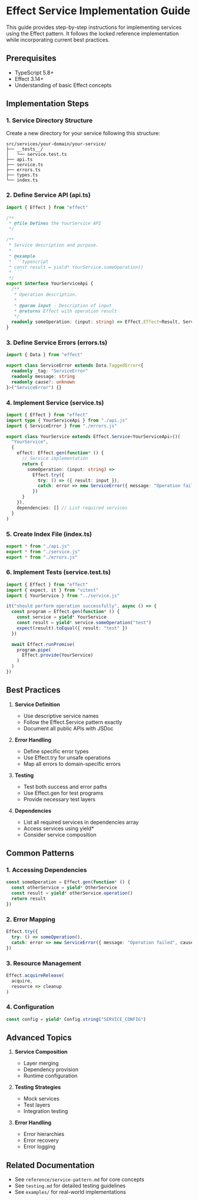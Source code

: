 # Effect Service Implementation Guide

This guide provides step-by-step instructions for implementing services using the Effect pattern. It follows the locked reference implementation while incorporating current best practices.

## Prerequisites

- TypeScript 5.8+
- Effect 3.14+
- Understanding of basic Effect concepts

## Implementation Steps

### 1. Service Directory Structure

Create a new directory for your service following this structure:
```
src/services/your-domain/your-service/
├── __tests__/
│   └── service.test.ts
├── api.ts
├── service.ts
├── errors.ts
├── types.ts
└── index.ts
```

### 2. Define Service API (api.ts)

```typescript
import { Effect } from "effect"

/**
 * @file Defines the YourService API
 */

/**
 * Service description and purpose.
 *
 * @example
 * ```typescript
 * const result = yield* YourService.someOperation()
 * ```
 */
export interface YourServiceApi {
  /**
   * Operation description.
   *
   * @param input - Description of input
   * @returns Effect with operation result
   */
  readonly someOperation: (input: string) => Effect.Effect<Result, ServiceError>
}
```

### 3. Define Service Errors (errors.ts)

```typescript
import { Data } from "effect"

export class ServiceError extends Data.TaggedError<{
  readonly _tag: "ServiceError"
  readonly message: string
  readonly cause?: unknown
}>("ServiceError") {}
```

### 4. Implement Service (service.ts)

```typescript
import { Effect } from "effect"
import type { YourServiceApi } from "./api.js"
import { ServiceError } from "./errors.js"

export class YourService extends Effect.Service<YourServiceApi>()(
  "YourService",
  {
    effect: Effect.gen(function* () {
      // Service implementation
      return {
        someOperation: (input: string) =>
          Effect.try({
            try: () => ({ result: input }),
            catch: error => new ServiceError({ message: "Operation failed", cause: error })
          })
      }
    }),
    dependencies: [] // List required services
  }
)
```

### 5. Create Index File (index.ts)

```typescript
export * from "./api.js"
export * from "./service.js"
export * from "./errors.js"
```

### 6. Implement Tests (service.test.ts)

```typescript
import { Effect } from "effect"
import { expect, it } from "vitest"
import { YourService } from "../service.js"

it("should perform operation successfully", async () => {
  const program = Effect.gen(function* () {
    const service = yield* YourService
    const result = yield* service.someOperation("test")
    expect(result).toEqual({ result: "test" })
  })

  await Effect.runPromise(
    program.pipe(
      Effect.provide(YourService)
    )
  )
})
```

## Best Practices

1. **Service Definition**
   - Use descriptive service names
   - Follow the Effect.Service pattern exactly
   - Document all public APIs with JSDoc

2. **Error Handling**
   - Define specific error types
   - Use Effect.try for unsafe operations
   - Map all errors to domain-specific errors

3. **Testing**
   - Test both success and error paths
   - Use Effect.gen for test programs
   - Provide necessary test layers

4. **Dependencies**
   - List all required services in dependencies array
   - Access services using yield*
   - Consider service composition

## Common Patterns

### 1. Accessing Dependencies

```typescript
const someOperation = Effect.gen(function* () {
  const otherService = yield* OtherService
  const result = yield* otherService.operation()
  return result
})
```

### 2. Error Mapping

```typescript
Effect.try({
  try: () => someOperation(),
  catch: error => new ServiceError({ message: "Operation failed", cause: error })
})
```

### 3. Resource Management

```typescript
Effect.acquireRelease(
  acquire,
  resource => cleanup
)
```

### 4. Configuration

```typescript
const config = yield* Config.string("SERVICE_CONFIG")
```

## Advanced Topics

1. **Service Composition**
   - Layer merging
   - Dependency provision
   - Runtime configuration

2. **Testing Strategies**
   - Mock services
   - Test layers
   - Integration testing

3. **Error Handling**
   - Error hierarchies
   - Error recovery
   - Error logging

## Related Documentation

- See `reference/service-pattern.md` for core concepts
- See `testing.md` for detailed testing guidelines
- See `examples/` for real-world implementations 